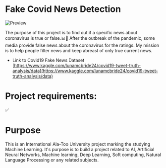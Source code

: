 # Fake Covid News Detection
<img src="" alt="Preview"/>

The purpose of this project is to find out if a specific news about coronavirus is true or false.📊🦠 After the outbreak of the pandemic, some media provide false news about the coronavirus for the ratings. My mission is to help people filter news and keep abreast of only true current news.

* Link to Covid19 Fake News Dataset [https://www.kaggle.com/lunamcbride24/covid19-tweet-truth-analysis/data](https://www.kaggle.com/lunamcbride24/covid19-tweet-truth-analysis/data)

# Project requirements:
:white_check_mark:

# Purpose

This is an International Ala-Too University project marking the studying Machine Learning. It's purpose is to build a project related to AI, Artificial Neural Networks, Machine learning, Deep Learning, Soft computing, Natural Language Processing or any related subjects.